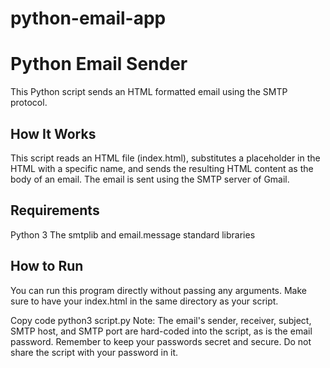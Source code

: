 # python-email-app

<h1>Python Email Sender</h1>
This Python script sends an HTML formatted email using the SMTP protocol.

<h2>How It Works</h2>
This script reads an HTML file (index.html), substitutes a placeholder in the HTML with a specific name, and sends the resulting HTML content as the body of an email. The email is sent using the SMTP server of Gmail.

<h2>Requirements</h2>
Python 3
The smtplib and email.message standard libraries

<h2>How to Run</h2>
You can run this program directly without passing any arguments. 
Make sure to have your index.html in the same directory as your script.

Copy code
python3 script.py
Note: The email's sender, receiver, subject, SMTP host, and SMTP port are hard-coded into the script, as is the email password. Remember to keep your passwords secret and secure. Do not share the script with your password in it.



